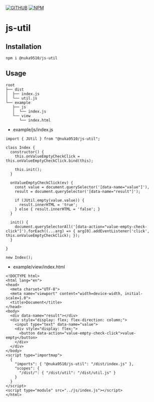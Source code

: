 [![GITHUB][github]][github-url]
[![NPM][npm]][npm-url]

# js-util
## Installation
```
npm i @nuka9510/js-util
```
## Usage
```
root
├── dist
│  ├── index.js
│  └── util.js
└── example
   ├── js
   │  └── index.js
   └── view
      └── index.html
```
* example/js/index.js
```
import { JUtil } from "@nuka9510/js-util";

class Index {
  constructor() {
    this.onValueEmptyCheckClick = this.onValueEmptyCheckClick.bind(this);

    this.init();
  }

  onValueEmptyCheckClick(ev) {
    const value = document.querySelector('[data-name="value"]'),
    result = document.querySelector('[data-name="result"]');

    if (JUtil.empty(value.value)) {
      result.innerHTML = 'true';
    } else { result.innerHTML = 'false'; }
  }

  init() {
    document.querySelectorAll('[data-action="value-empty-check-click"]').forEach((...arg) => { arg[0].addEventListener('click', this.onValueEmptyCheckClick); });
  }

}

new Index();
```
* example/view/index.html
```
<!DOCTYPE html>
<html lang="en">
<head>
  <meta charset="UTF-8">
  <meta name="viewport" content="width=device-width, initial-scale=1.0">
  <title>Document</title>
</head>
<body>
  <div data-name="result"></div>
  <div style="display: flex; flex-direction: column;">
    <input type="text" data-name="value">
    <div style="display: flex;">
      <button data-action="value-empty-check-click">value-empty</button>
    </div>
  </div>
</body>
<script type="importmap">
  {
    "imports": { "@nuka9510/js-util": "/dist/index.js" },
    "scopes": {
      "/dist/": { "/dist/util": "/dist/util.js" }
    }
  }
</script>
<script type="module" src="../js/index.js"></script>
</html>
```

[github]: https://img.shields.io/badge/github-blue.svg?style=flat&logo=github
[github-url]: https://github.com/nuka9510/js-util
[npm]: https://img.shields.io/badge/npm-1.0.20-blue.svg?style=flat&logo=nodedotjs
[npm-url]: https://www.npmjs.com/package/@nuka9510/js-util
